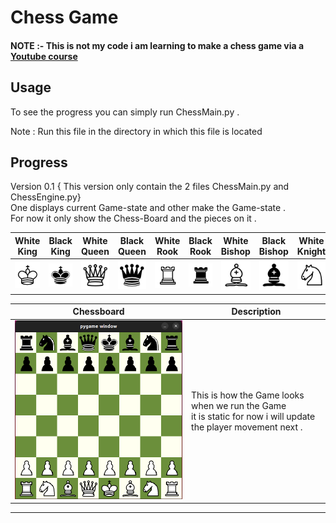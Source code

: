 # Chess Game

#### NOTE :- This is not my code i am learning to make a chess game via a [Youtube course](https://www.youtube.com/playlist?list=PLBwF487qi8MGU81nDGaeNE1EnNEPYWKY_)


## Usage 

To see the progress you can simply run ChessMain.py .

Note : Run this file in the directory in which this file is located 

## Progress

Version 0.1 { This version only contain the 2 files ChessMain.py and ChessEngine.py} <br> One displays current Game-state and other make the Game-state . <br>
For now it only show the Chess-Board and the pieces on it . 



| White King | Black King | White Queen | Black Queen | White Rook | Black Rook | White Bishop | Black Bishop | White Knight | Black Knight | White Pawn | Black Pawn |
| ---------- | ---------- | ----------- | ----------- | ---------- | ---------- | ------------ | ------------ | ------------ | ------------ | ---------- | ---------- |
| ![White King](images/wK.png) | ![Black King](images/bK.png) | ![White Queen](images/wQ.png) | ![Black Queen](images/bQ.png) | ![White Rook](images/wR.png) | ![Black Rook](images/bR.png) | ![White Bishop](images/wB.png) | ![Black Bishop](images/bB.png) | ![White Knight](images/wN.png) | ![Black Knight](images/bN.png) | ![White Pawn](images/wp.png) | ![Black Pawn](images/bp.png) |


| Chessboard | Description |
| ---------- | ----------- |
| ![Chessboard](images/Chessboard.png) | This is how the Game looks when we run the Game <br> it is static for now i will update the player movement next . |

<hr>

